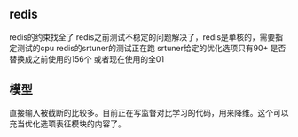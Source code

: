 ## redis
redis的约束找全了
redis之前测试不稳定的问题解决了，redis是单核的，需要指定测试的cpu
redis的srtuner的测试正在跑
srtuner给定的优化选项只有90+   是否替换成之前使用的156个   或者现在使用的全01
## 模型
直接输入被截断的比较多。目前正在写监督对比学习的代码，用来降维。这个可以充当优化选项表征模块的内容了。

